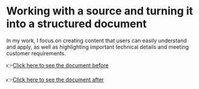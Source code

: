 # Working with a source and turning it into a structured document

In my work, I focus on creating content that users can easily understand and apply, as well as highlighting important technical details and meeting customer requirements.

👉[Click here to see the document before](project-5/docs/text_before.pdf)

👉[Click here to see the document after](project-5/docs/text_after.pdf)
